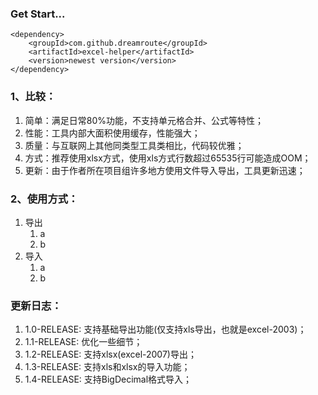 ### Get Start...
```
<dependency>
    <groupId>com.github.dreamroute</groupId>
    <artifactId>excel-helper</artifactId>
    <version>newest version</version>
</dependency>
```

### 1、比较：
1. 简单：满足日常80%功能，不支持单元格合并、公式等特性；
2. 性能：工具内部大面积使用缓存，性能强大；
3. 质量：与互联网上其他同类型工具类相比，代码较优雅；
4. 方式：推荐使用xlsx方式，使用xls方式行数超过65535行可能造成OOM；
5. 更新：由于作者所在项目组许多地方使用文件导入导出，工具更新迅速；

### 2、使用方式：
1. 导出
   1. a
   2. b
2. 导入
   1. a
   2. b


### 更新日志：
1. 1.0-RELEASE: 支持基础导出功能(仅支持xls导出，也就是excel-2003)；
2. 1.1-RELEASE: 优化一些细节；
3. 1.2-RELEASE: 支持xlsx(excel-2007)导出；
4. 1.3-RELEASE: 支持xls和xlsx的导入功能；
5. 1.4-RELEASE: 支持BigDecimal格式导入；
